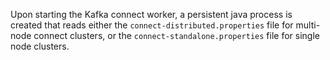 Upon starting the Kafka connect worker, a persistent java process is created that reads either the `connect-distributed.properties` file for multi-node connect clusters, or  the `connect-standalone.properties` file for single node clusters. 
